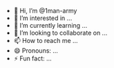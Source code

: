 - 👋 Hi, I’m @1man-army
- 👀 I’m interested in ...
- 🌱 I’m currently learning ...
- 💞️ I’m looking to collaborate on ...
- 📫 How to reach me ...
- 😄 Pronouns: ...
- ⚡ Fun fact: ...

<!---
1man-army/1man-army is a ✨ special ✨ repository because its `README.md` (this file) appears on your GitHub profile.
You can click the Preview link to take a look at your changes.
--->
